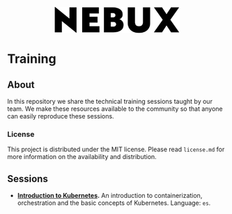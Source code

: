<p align="center">
    <a href="https://nebux.cloud">
        <picture>
            <source media="(prefers-color-scheme: dark)" srcset="assets/logotype_light.svg">
            <img alt="Nebux logo" src="assets/logotype_dark.svg" height="60px">
        </picture>
    </a>
</p>

# Training

## About

In this repository we share the technical training sessions taught by our team. We make these resources available to the community so that anyone can easily reproduce these sessions.

### License
This project is distributed under the MIT license. Please read `license.md` for more information on the availability and distribution.

## Sessions

- **[Introduction to Kubernetes](sessions/01-kubernetes).** An introduction to containerization, orchestration and the basic concepts of Kubernetes. Language: `es`.
